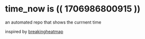 # time_now is (( 1706986800915 ))

an automated repo that shows the currnent time

inspired by [breakingheatmap](https://github.com/breakingheatmap/breakingheatmap)